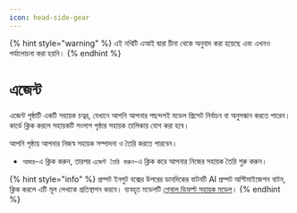 ```yaml
---
icon: head-side-gear
---
```


{% hint style="warning" %}
এই নথিটি এআই দ্বারা চীনা থেকে অনুবাদ করা হয়েছে এবং এখনও পর্যালোচনা করা হয়নি।
{% endhint %}

# এজেন্ট

এজেন্ট পৃষ্ঠাটি একটি সহায়ক চত্বর, যেখানে আপনি আপনার পছন্দসই মডেল প্রিসেট নির্বাচন বা অনুসন্ধান করতে পারেন। কার্ডে ক্লিক করলে সহায়কটি সংলাপ পৃষ্ঠার সহায়ক তালিকায় যোগ করা হবে।

আপনি পৃষ্ঠায় আপনার নিজস্ব সহায়ক সম্পাদনা ও তৈরি করতে পারবেন।

* `আমার`-এ ক্লিক করুন, তারপর `এজেন্ট তৈরি করুন`-এ ক্লিক করে আপনার নিজের সহায়ক তৈরি শুরু করুন।

{% hint style="info" %}
প্রম্পট ইনপুট বক্সের উপরের ডানদিকের বাটনটি AI প্রম্পট অপ্টিমাইজেশন বাটন, ক্লিক করলে এটি মূল লেখাকে প্রতিস্থাপন করবে। ব্যবহৃত মডেলটি [গ্লোবাল ডিফল্ট সহায়ক মডেল](broken-reference)।
{% endhint %}